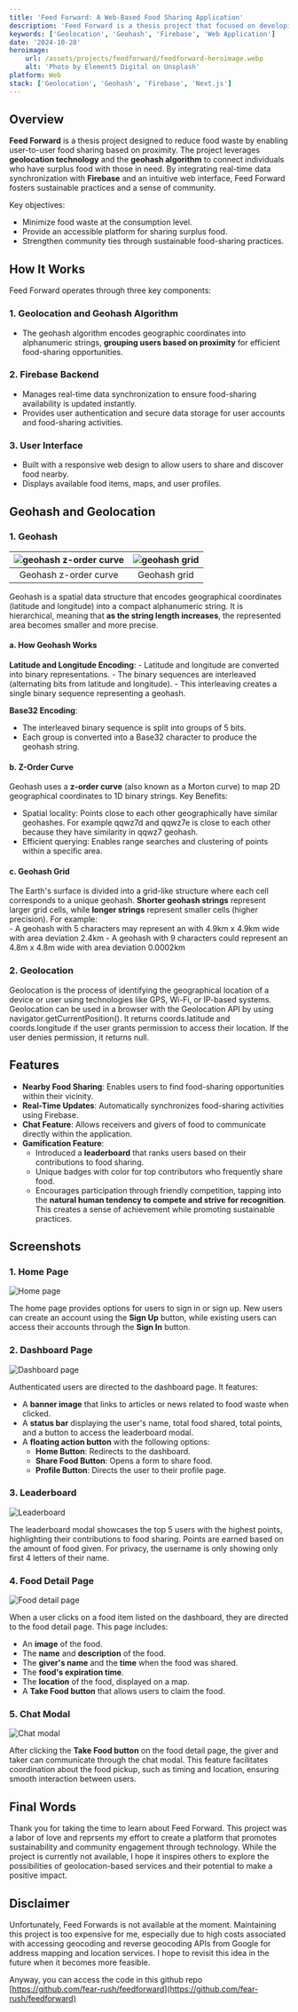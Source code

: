 ```yaml
---
title: 'Feed Forward: A Web-Based Food Sharing Application'
description: 'Feed Forward is a thesis project that focused on developing a web-based application for nearby food sharing, utilizing geolocation technology and the geohash algorithm.'
keywords: ['Geolocation', 'Geohash', 'Firebase', 'Web Application']
date: '2024-10-28'
heroimage:
    url: /assets/projects/feedforward/feedforward-heroimage.webp
    alt: 'Photo by Element5 Digital on Unsplash'
platform: Web
stack: ['Geolocation', 'Geohash', 'Firebase', 'Next.js']
---
```


## Overview

**Feed Forward** is a thesis project designed to reduce food waste by enabling user-to-user food sharing based on proximity. The project leverages **geolocation technology** and the **geohash algorithm** to connect individuals who have surplus food with those in need. By integrating real-time data synchronization with **Firebase** and an intuitive web interface, Feed Forward fosters sustainable practices and a sense of community.

Key objectives:
- Minimize food waste at the consumption level.
- Provide an accessible platform for sharing surplus food.
- Strengthen community ties through sustainable food-sharing practices.

## How It Works


Feed Forward operates through three key components:

### 1. Geolocation and Geohash Algorithm
- The geohash algorithm encodes geographic coordinates into alphanumeric strings, **grouping users based on proximity** for efficient food-sharing opportunities.

### 2. Firebase Backend
- Manages real-time data synchronization to ensure food-sharing availability is updated instantly.
- Provides user authentication and secure data storage for user accounts and food-sharing activities.

### 3. User Interface
- Built with a responsive web design to allow users to share and discover food nearby.
- Displays available food items, maps, and user profiles.

## Geohash and Geolocation

### 1. Geohash
![geohash z-order curve](/assets/projects/feedforward/geohash-1.webp)|![geohash grid](/assets/projects/feedforward/geohash-2.webp)
:-------------------------:|:-------------------------:
<center> Geohash z-order curve </center> |  <center> Geohash grid </center>

Geohash is a spatial data structure that encodes geographical coordinates (latitude and longitude) into a compact alphanumeric string. It is hierarchical, meaning that **as the string length increases**, the represented area becomes smaller and more precise.

#### a. How Geohash Works
**Latitude and Longitude Encoding**:
    - Latitude and longitude are converted into binary representations.
    - The binary sequences are interleaved (alternating bits from latitude and longitude).
    - This interleaving creates a single binary sequence representing a geohash.

**Base32 Encoding**:
   - The interleaved binary sequence is split into groups of 5 bits.
   - Each group is converted into a Base32 character to produce the geohash string.

#### b. Z-Order Curve
Geohash uses a **z-order curve** (also known as a Morton curve) to map 2D geographical coordinates to 1D binary strings.
Key Benefits:
  - Spatial locality: Points close to each other geographically have similar geohashes. For example qqwz7d and qqwz7e is close to each other because they have similarity in qqwz7 geohash.
  - Efficient querying: Enables range searches and clustering of points within a specific area.

#### c. Geohash Grid
The Earth's surface is divided into a grid-like structure where each cell corresponds to a unique geohash. **Shorter geohash strings** represent larger grid cells, while **longer strings** represent smaller cells (higher precision). For example:  
    - A geohash with 5 characters may represent an with 4.9km x 4.9km wide with area deviation 2.4km
    - A geohash with 9 characters could represent an 4.8m x 4.8m wide with area deviation 0.0002km


### 2. Geolocation
Geolocation is the process of identifying the geographical location of a device or user using technologies like GPS, Wi-Fi, or IP-based systems. Geolocation can be used in a browser with the Geolocation API by using navigator.getCurrentPosition(). It returns coords.latitude and coords.longitude if the user grants permission to access their location. If the user denies permission, it returns null.

## Features

- **Nearby Food Sharing**: Enables users to find food-sharing opportunities within their vicinity.
- **Real-Time Updates**: Automatically synchronizes food-sharing activities using Firebase.
- **Chat Feature**: Allows receivers and givers of food to communicate directly within the application.
- **Gamification Feature**: 
  - Introduced a **leaderboard** that ranks users based on their contributions to food sharing.
  - Unique badges with color for top contributors who frequently share food.
  - Encourages participation through friendly competition, tapping into the **natural human tendency to compete and strive for recognition**. This creates a sense of achievement while promoting sustainable practices.

## Screenshots

### 1. Home Page
![Home page](/assets/projects/feedforward/home-page.webp)

The home page provides options for users to sign in or sign up. New users can create an account using the **Sign Up** button, while existing users can access their accounts through the **Sign In** button.

### 2. Dashboard Page
![Dashboard page](/assets/projects/feedforward/dashboard-page.webp)

Authenticated users are directed to the dashboard page. It features:
- A **banner image** that links to articles or news related to food waste when clicked.
- A **status bar** displaying the user's name, total food shared, total points, and a button to access the leaderboard modal.
- A **floating action button** with the following options:
  - **Home Button**: Redirects to the dashboard.
  - **Share Food Button**: Opens a form to share food.
  - **Profile Button**: Directs the user to their profile page.

### 3. Leaderboard
![Leaderboard](/assets/projects/feedforward/leaderboard.webp)

The leaderboard modal showcases the top 5 users with the highest points, highlighting their contributions to food sharing. Points are earned based on the amount of food given. For privacy, the username is only showing only first 4 letters of their name.

### 4. Food Detail Page
![Food detail page](/assets/projects/feedforward/fooddetail-page.webp)

When a user clicks on a food item listed on the dashboard, they are directed to the food detail page. This page includes:
- An **image** of the food.
- The **name** and **description** of the food.
- The **giver's name** and the **time** when the food was shared.
- The **food's expiration time**.
- The **location** of the food, displayed on a map.
- A **Take Food button** that allows users to claim the food.

### 5. Chat Modal
![Chat modal](/assets/projects/feedforward/chat-modal.webp)

After clicking the **Take Food button** on the food detail page, the giver and taker can communicate through the chat modal. This feature facilitates coordination about the food pickup, such as timing and location, ensuring smooth interaction between users.

## Final Words

Thank you for taking the time to learn about Feed Forward. This project was a labor of love and reprsents my effort to create a platform that promotes sustainability and community engagement through technology. While the project is currently not available, I hope it inspires others to explore the possibilities of geolocation-based services and their potential to make a positive impact.

## Disclaimer

Unfortunately, Feed Forwards is not available at the moment. Maintaining this project is too expensive for me, especially due to high costs associated with accessing geocoding and reverse geocoding APIs from Google for address mapping and location services. I hope to revisit this idea in the future when it becomes more feasible.

Anyway, you can access the code in this github repo [https://github.com/fear-rush/feedforward](https://github.com/fear-rush/feedforward)
